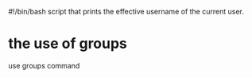 #!/bin/bash
 script that prints the effective username of the current user.
# the use of  groups 
use groups command
